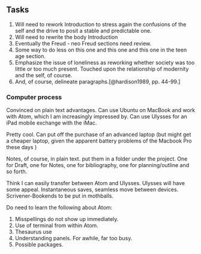 ## Tasks

1. Will need to rework Introduction to stress again the confusions of the self and the drive to posit a stable and predictable one.
2. Will need to rewrite the body Introduction
3. Eventually the Freud - neo Freud sections need review.
4. Some way to do less on this one and this one and this one in the teen age section.
5. Emphasize the issue of loneliness as reworking whether society was too little or too much present. Touched upon the relationship of modernity and the self, of course.
5. And, of course, delineate paragraphs.[@hardison1989, pp. 44-99.]

### Computer process

Convinced on plain text advantages. Can use Ubuntu on MacBook and work with Atom, which I am increasingly impressed by. Can use Ulysses for an iPad mobile exchange with the iMac.

Pretty cool. Can put off the purchase of an advanced laptop (but might get a cheaper laptop, given the apparent battery problems of the Macbook Pro these days )

Notes, of course, in plain text. put them in a folder under the project. One for Draft, one for Notes, one for bibliography, one for planning/outline and so forth.

Think I can easily transfer between Atom and Ulysses. Ulysses will have some appeal. Instantaneous saves, seamless move between devices.  Scrivener-Bookends to be put in mothballs.


Do need to learn the following about Atom:

1. Misspellings do not show up immediately.
2. Use of terminal from within Atom.
3. Thesaurus use
4. Understanding panels. For awhile, far too busy.
5. Possible packages.
